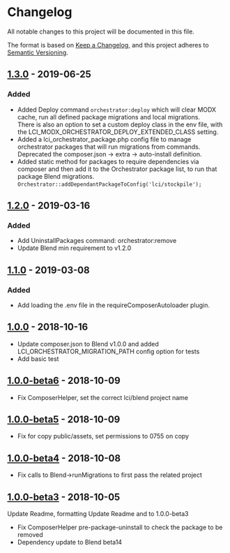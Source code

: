 # Changelog
All notable changes to this project will be documented in this file.

The format is based on [Keep a Changelog](https://keepachangelog.com/en/1.0.0/),
and this project adheres to [Semantic Versioning](https://semver.org/spec/v2.0.0.html).

## [1.3.0](https://github.com/LippertComponents/Orchestrator/compare/v1.2.0...v1.3.0) - 2019-06-25

### Added
- Added Deploy command `orchestrator:deploy` which will clear MODX cache, run all defined package migrations and local migrations.  
There is also an option to set a custom deploy class in the env file, with the LCI_MODX_ORCHESTRATOR_DEPLOY_EXTENDED_CLASS setting.
- Added a lci_orchestrator_package.php config file to manage orchestrator packages that will run migrations from commands.  
Deprecated the composer.json -> extra -> auto-install definition.
- Added static method for packages to require dependencies via composer and then add it to the Orchestrator package list, 
to run that package Blend migrations. `Orchestrator::addDependantPackageToConfig('lci/stockpile');`

## [1.2.0](https://github.com/LippertComponents/Orchestrator/compare/v1.1.0...v1.2.0) - 2019-03-16

### Added
- Add UninstallPackages command: orchestrator:remove
- Update Blend min requirement to v1.2.0

## [1.1.0](https://github.com/LippertComponents/Orchestrator/compare/v1.0.0...v1.1.0) - 2019-03-08

### Added
- Add loading the .env file in the requireComposerAutoloader plugin.

## [1.0.0](https://github.com/LippertComponents/Orchestrator/releases/tag/v1.0.0) - 2018-10-16

- Update composer.json to Blend v1.0.0 and added LCI_ORCHESTRATOR_MIGRATION_PATH config option for tests
- Add basic test

## [1.0.0-beta6](https://github.com/LippertComponents/Orchestrator/releases/tag/v1.0.0-beta6) - 2018-10-09

- Fix ComposerHelper, set the correct lci/blend project name

## [1.0.0-beta5](https://github.com/LippertComponents/Orchestrator/releases/tag/v1.0.0-beta5) - 2018-10-09

- Fix for copy public/assets, set permissions to 0755 on copy

## [1.0.0-beta4](https://github.com/LippertComponents/Orchestrator/releases/tag/v1.0.0-beta4) - 2018-10-08

- Fix calls to Blend->runMigrations to first pass the related project 

## [1.0.0-beta3](https://github.com/LippertComponents/Orchestrator/releases/tag/v1.0.0-beta3) - 2018-10-05

Update Readme, formatting
Update Readme and to 1.0.0-beta3

- Fix ComposerHelper pre-package-uninstall to check the package to be removed
- Dependency update to Blend beta14 
